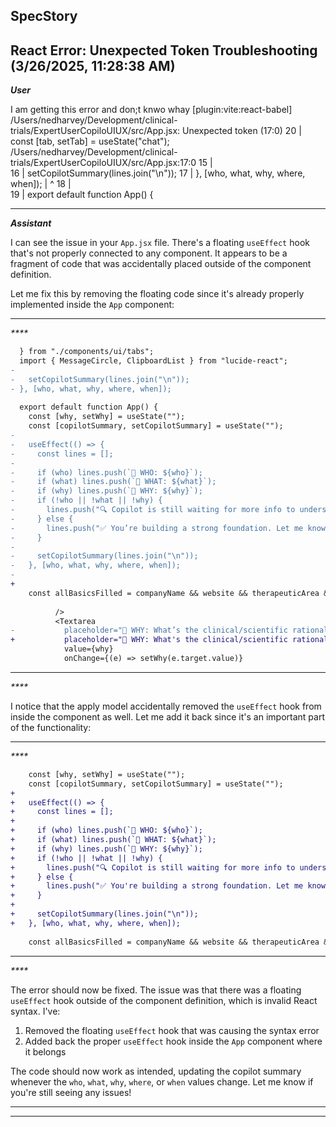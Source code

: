 ## SpecStory

## React Error: Unexpected Token Troubleshooting (3/26/2025, 11:28:38 AM)

_**User**_

I am getting this error and don;t knwo whay [plugin:vite:react-babel] /Users/nedharvey/Development/clinical-trials/ExpertUserCopiloUIUX/src/App.jsx: Unexpected token (17:0)
  20 |   const [tab, setTab] = useState("chat");
/Users/nedharvey/Development/clinical-trials/ExpertUserCopiloUIUX/src/App.jsx:17:0
15 |  
16 |    setCopilotSummary(lines.join("\n"));
17 |  }, [who, what, why, where, when]);
   |  ^
18 |  
19 |  export default function App() {

---

_**Assistant**_

I can see the issue in your `App.jsx` file. There's a floating `useEffect` hook that's not properly connected to any component. It appears to be a fragment of code that was accidentally placed outside of the component definition.

Let me fix this by removing the floating code since it's already properly implemented inside the `App` component:


---

_****_

```diff
  } from "./components/ui/tabs";
  import { MessageCircle, ClipboardList } from "lucide-react";
- 
-   setCopilotSummary(lines.join("\n"));
- }, [who, what, why, where, when]);
  
  export default function App() {
    const [why, setWhy] = useState("");
    const [copilotSummary, setCopilotSummary] = useState("");
- 
-   useEffect(() => {
-     const lines = [];
- 
-     if (who) lines.push(`👥 WHO: ${who}`);
-     if (what) lines.push(`💊 WHAT: ${what}`);
-     if (why) lines.push(`🧠 WHY: ${why}`);
-     if (!who || !what || !why) {
-       lines.push("🔍 Copilot is still waiting for more info to understand the full trial picture.");
-     } else {
-       lines.push("✅ You’re building a strong foundation. Let me know when you’re ready to explore endpoints or comparators.");
-     }
- 
-     setCopilotSummary(lines.join("\n"));
-   }, [who, what, why, where, when]);
-   
+ 
    const allBasicsFilled = companyName && website && therapeuticArea && phase;
  
          />
          <Textarea
-           placeholder="🧠 WHY: What’s the clinical/scientific rationale behind this trial?"
+           placeholder="🧠 WHY: What's the clinical/scientific rationale behind this trial?"
            value={why}
            onChange={(e) => setWhy(e.target.value)}
```

---

_****_

I notice that the apply model accidentally removed the `useEffect` hook from inside the component as well. Let me add it back since it's an important part of the functionality:


---

_****_

```diff
    const [why, setWhy] = useState("");
    const [copilotSummary, setCopilotSummary] = useState("");
+ 
+   useEffect(() => {
+     const lines = [];
+ 
+     if (who) lines.push(`👥 WHO: ${who}`);
+     if (what) lines.push(`💊 WHAT: ${what}`);
+     if (why) lines.push(`🧠 WHY: ${why}`);
+     if (!who || !what || !why) {
+       lines.push("🔍 Copilot is still waiting for more info to understand the full trial picture.");
+     } else {
+       lines.push("✅ You're building a strong foundation. Let me know when you're ready to explore endpoints or comparators.");
+     }
+ 
+     setCopilotSummary(lines.join("\n"));
+   }, [who, what, why, where, when]);
  
    const allBasicsFilled = companyName && website && therapeuticArea && phase;
```

---

_****_

The error should now be fixed. The issue was that there was a floating `useEffect` hook outside of the component definition, which is invalid React syntax. I've:

1. Removed the floating `useEffect` hook that was causing the syntax error
2. Added back the proper `useEffect` hook inside the `App` component where it belongs

The code should now work as intended, updating the copilot summary whenever the `who`, `what`, `why`, `where`, or `when` values change. Let me know if you're still seeing any issues!

---



---

